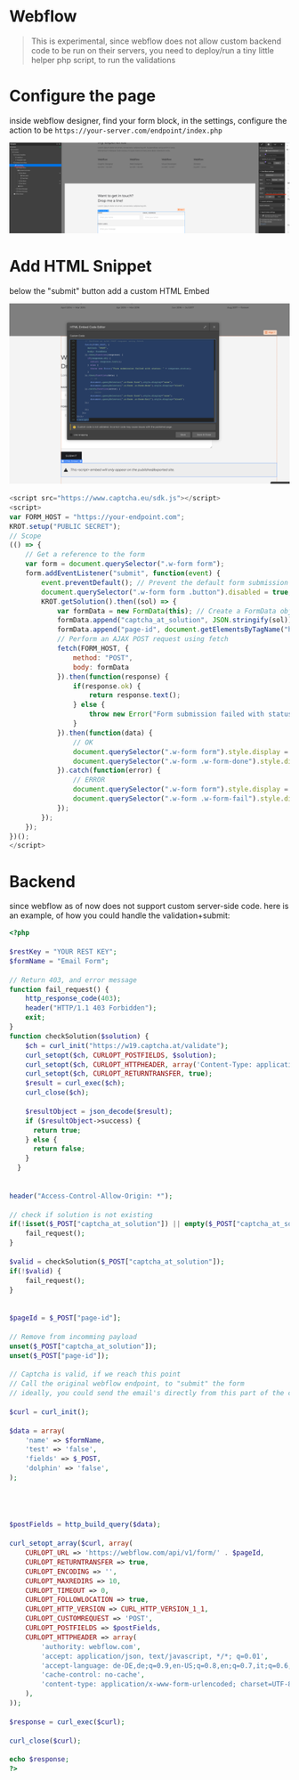 # Webflow

> This is experimental, since webflow does not allow custom backend code to be run on their servers, you need to deploy/run a tiny little helper php script, to run the validations



# Configure the page

inside webflow designer, find your form block, in the settings, configure the action to be `https://your-server.com/endpoint/index.php`


<img src="files/webflow/webflow-action.png">


# Add HTML Snippet

below the "submit" button add a custom HTML Embed 

<img src="files/webflow/webflow-snippet1.png">

```js
<script src="https://www.captcha.eu/sdk.js"></script>
<script>
var FORM_HOST = "https://your-endpoint.com";
KROT.setup("PUBLIC SECRET");
// Scope
(() => {
	// Get a reference to the form
	var form = document.querySelector(".w-form form");
	form.addEventListener("submit", function(event) {
		event.preventDefault(); // Prevent the default form submission
		document.querySelector(".w-form form .button").disabled = true;
		KROT.getSolution().then((sol) => {
			var formData = new FormData(this); // Create a FormData object from the form
			formData.append("captcha_at_solution", JSON.stringify(sol));
			formData.append("page-id", document.getElementsByTagName("html")[0].getAttribute("data-wf-site"));
			// Perform an AJAX POST request using fetch
			fetch(FORM_HOST, {
				method: "POST",
				body: formData
			}).then(function(response) {
				if(response.ok) {
					return response.text();
				} else {
					throw new Error("Form submission failed with status: " + response.status);
				}
			}).then(function(data) {
				// OK
				document.querySelector(".w-form form").style.display = "none";
				document.querySelector(".w-form .w-form-done").style.display = "block";
			}).catch(function(error) {
				// ERROR
				document.querySelector(".w-form form").style.display = "none";
				document.querySelector(".w-form .w-form-fail").style.display = "block";
			});
		});
	});
})();
</script>

```


# Backend

since webflow as of now does not support custom server-side code.
here is an example, of how you could handle the validation+submit:


```php
<?php

$restKey = "YOUR REST KEY";
$formName = "Email Form";

// Return 403, and error message
function fail_request() {
    http_response_code(403);
    header("HTTP/1.1 403 Forbidden");    
    exit;
}
function checkSolution($solution) {
    $ch = curl_init("https://w19.captcha.at/validate");
    curl_setopt($ch, CURLOPT_POSTFIELDS, $solution);
    curl_setopt($ch, CURLOPT_HTTPHEADER, array('Content-Type: application/json', 'Rest-Key: ' . $restKey));
    curl_setopt($ch, CURLOPT_RETURNTRANSFER, true);
    $result = curl_exec($ch);
    curl_close($ch);

    $resultObject = json_decode($result);
    if ($resultObject->success) {
      return true;
    } else {
      return false;
    }
  }


header("Access-Control-Allow-Origin: *");

// check if solution is not existing
if(!isset($_POST["captcha_at_solution"]) || empty($_POST["captcha_at_solution"])) {
    fail_request();
}

$valid = checkSolution($_POST["captcha_at_solution"]);
if(!$valid) {
    fail_request();
}


$pageId = $_POST["page-id"];

// Remove from incomming payload
unset($_POST["captcha_at_solution"]);
unset($_POST["page-id"]);

// Captcha is valid, if we reach this point
// Call the original webflow endpoint, to "submit" the form
// ideally, you could send the email's directly from this part of the code

$curl = curl_init();

$data = array(
    'name' => $formName,
    'test' => 'false',
    'fields' => $_POST,
    'dolphin' => 'false',
);




$postFields = http_build_query($data);

curl_setopt_array($curl, array(
    CURLOPT_URL => 'https://webflow.com/api/v1/form/' . $pageId,
    CURLOPT_RETURNTRANSFER => true,
    CURLOPT_ENCODING => '',
    CURLOPT_MAXREDIRS => 10,
    CURLOPT_TIMEOUT => 0,
    CURLOPT_FOLLOWLOCATION => true,
    CURLOPT_HTTP_VERSION => CURL_HTTP_VERSION_1_1,
    CURLOPT_CUSTOMREQUEST => 'POST',
    CURLOPT_POSTFIELDS => $postFields,
    CURLOPT_HTTPHEADER => array(
        'authority: webflow.com',
        'accept: application/json, text/javascript, */*; q=0.01',
        'accept-language: de-DE,de;q=0.9,en-US;q=0.8,en;q=0.7,it;q=0.6,la;q=0.5,da;q=0.4',
        'cache-control: no-cache',
        'content-type: application/x-www-form-urlencoded; charset=UTF-8',
    ),
));

$response = curl_exec($curl);

curl_close($curl);

echo $response;
?>


```

